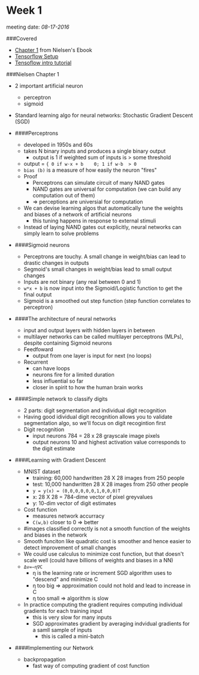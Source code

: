 # Week 1
meeting date: *08-17-2016*

###Covered
- [Chapter 1](http://neuralnetworksanddeeplearning.com/chap1.html) from Nielsen's Ebook
- [Tensorflow Setup](https://www.tensorflow.org/versions/r0.9/get_started/os_setup.html)
- [Tensoflow intro tutorial](https://www.tensorflow.org/versions/r0.9/tutorials/mnist/beginners/index.html)


###Nielsen Chapter 1
  - 2 important artificial neuron
    - perceptron
    - sigmoid
  - Standard learning algo for neural networks:  Stochastic Gradient Descent (SGD)
  - ####Perceptrons
    - developed in 1950s and 60s
    - takes N binary inputs and produces a single binary output
      - output is 1 if weighted sum of inputs is > some threshold
    - output = `{ 0 if w⋅x + b    0; 1 if w⋅b  > 0`
    - `bias (b)` is a measure of how easily the neuron "fires"
    - Proof
      - Perceptrons can simulate circuit of many NAND gates
      - NAND gates are universal for computation (we can build any computation out of them)
      - => perceptions are universial for computation
    - We can devise learning algos that automatically tune the weights and biases of a network of artificial neurons
      - this tuning happens in response to external stimuli
    - Instead of laying NAND gates out explicitly, neural networks can simply learn to solve problems

  - ####Sigmoid neurons
  	- Perceptrons are touchy. A small change in weight/bias can lead to drastic changes in outputs
  	- Segmoid's small changes in weight/bias lead to small output changes
  	- Inputs are not binary (any real between 0 and 1)
  	- `w*x + b` is now input into the Sigmoid/Logistic function to get the final output
  	- Sigmoid is a smoothed out step function (step function correlates to perceptron)
  
  - ####The architecture of neural networks
  	- input and output layers with hidden layers in between
  	- multilayer networks can be called multilayer perceptrons (MLPs), despite containing Sigmoid neurons
  	- Feedfoward
    	- output from one layer is input for next (no loops)
  	- Recurrent
    	- can have loops
    	- neurons fire for a limited duration
    	- less influential so far
    	- closer in spirit to how the human brain works
  
  - ####Simple network to classify digits
  	- 2 parts: digit segmentation and individual digit recognition
  	- Having good idividual digit recognition allows you to validate segmentation algo, so we'll focus on digit recogintion first
  	- Digit recognition
    	- input neurons 784 = 28 x 28 grayscale image pixels
    	- output neurons 10 and highest activation value corresponds to the digit estimate
  
  - ####Learning with Gradient Descent
  	- MNIST dataset
    	- training: 60,000 handwritten 28 X 28 images from 250 people
    	- test: 10,000 handwritten 28 X 28 images from 250 other people
    	- `y = y(x) = (0,0,0,0,0,0,1,0,0,0)T`
      	- x: 28 X 28 = 784-dime vector of pixel greyvalues
      	- y: 10-dim vector of digit estimates
  	- Cost function
    	- measures network accurracy
    	- `C(w,b)` closer to 0 => better
  	- \#images classified correctly is not a smooth function of the weights and biases in the network
  	- Smooth funciton like quadratic cost is smoother and hence easier to detect improvement of small changes
  	- We could use calculus to minimize cost function, but that doesn't scale well (could have billions of weights and biases in a NN)
  	- `Δv=−η∇C`
    	- η is the learning rate or increment SGD algorithm uses to "descend" and minimize C
    	- η too big => approximation could not hold and lead to increase in C
    	- η too small => algorithm is slow
  	- In practice computing the gradient requires computing individual gradients for each training input
    	- this is very slow for many inputs
    	- SGD approximates gradient by averaging indvidual gradients for a samll sample of inputs
      		- this is called a mini-batch

  - ####Implementing our Network
  	- backpropagation
    	- fast way of computing gradient of cost function